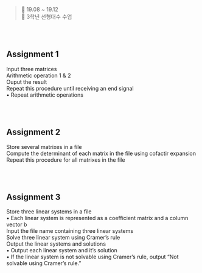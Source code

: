 ﻿> 👑 19.08 ~ 19.12<br>
> 🎁 3학년 선형대수 수업<br>
<br>
<br>

## Assignment 1

Input three matrices <br>
Arithmetic operation 1 & 2 <br>
Ouput the result <br>
Repeat this procedure until receiving an end signal<br>
• Repeat arithmetic operations 

<br><br>

## Assignment 2

Store several matrixes in a file <br>
Compute the determinant of each matrix in the file using cofactir expansion <br>
Repeat this procedure for all matrixes in the file<br>

<br><br>

## Assignment 3

Store three linear systems in a file <br>
• Each linear system is represented as a coefficient matrix and a column vector b <br>
Input the file name containing three linear systems <br>
Solve three linear system using Cramer’s rule <br>
Output the linear systems and solutions <br>
• Output each linear system and it’s solution <br>
• If the linear system is not solvable using Cramer’s rule, output “Not solvable using Cramer’s rule.” <br>

<br><br>

